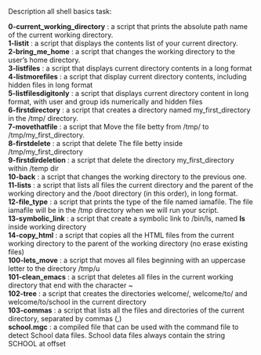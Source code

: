Description all shell basics task:

**0-current_working_directory** : a script that prints the absolute path name of the current working directory.  
**1-listit** : a script that displays the contents list of your current directory.  
**2-bring_me_home** : a script that changes the working directory to the user’s home directory.  
**3-listfiles** : a script that displays current directory contents in a long format  
**4-listmorefiles** : a script that display current directory contents, including hidden files in long format  
**5-listfilesdigitonly** : a script that displays current directory content in long format, with user and   group ids numerically and hidden files  
**6-firstdirectory** : a script that creates a directory named my_first_directory in the /tmp/ directory.  
**7-movethatfile** : a script that Move the file betty from /tmp/ to /tmp/my_first_directory.  
**8-firstdelete** : a script that delete The file betty inside /tmp/my_first_directory  
**9-firstdirdeletion** : a script that delete the directory my_first_directory within /temp dir  
**10-back** : a script that changes the working directory to the previous one.  
**11-lists** : a script that lists all files the current directory and the parent of the working directory and the /boot directory (in this order), in long format.  
**12-file_type** : a script that prints the type of the file named iamafile. The file iamafile will be in the /tmp directory when we will run your script.  
**13-symbolic_link** :  a script that create a symbolic link to /bin/ls, named __ls__ inside working directory  
**14-copy_html** : a script that copies all the HTML files from the current working directory to the parent of the working directory (no erase existing files)  
**100-lets_move** : a script that moves all files beginning with an uppercase letter to the directory /tmp/u  
**101-clean_emacs** : a script that deletes all files in the current working directory that end with the character ~  
**102-tree** : a script that creates the directories welcome/, welcome/to/ and welcome/to/school in the current directory  
**103-commas** : a script that lists all the files and directories of the current directory, separated by commas (,)  
**school.mgc** :  a compiled file that can be used with the command file to detect School data files. School data files always contain the string SCHOOL at offset   

